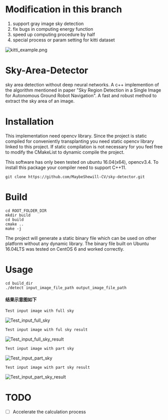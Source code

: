 # Modification in this branch
1. support gray image sky detection
2. fix bugs in computing energy function
3. speed up computing procedure by half
4. special process or param setting for kitti dataset

![kitti_example.png](https://github.com/hunterlew/sky-detector/blob/master/kitti_example.png)

# Sky-Area-Detector
sky area detection without deep neural networks.
A c++ implemention of the algorithm mentioned in paper 
"Sky Region Detection in a Single Image for Autonomous Ground
Robot Navigation". A fast and robust method to extract the 
sky area of an image.
  
# Installation
This implementation need opencv library. Since the project is 
static compiled for conveniently transplanting you need static
opencv library linked to this project. If static compilation is
not necessary for you feel free to modify the CMakeList to dynamic
compile the project.

This software has only been tested on ubuntu 16.04(x64), opencv3.4. 
To install this package your compiler need to support C++11. 

```
git clone https://github.com/MaybeShewill-CV/sky-detector.git
```

# Build

```
cd ROOT_FOLDER_DIR
mkdir build
cd build
cmake ..
make -j
```

The project will generate a static binary file which can be used
on other platform without any dynamic library. The binary file 
built on Ubuntu 16.04LTS was tested on CentOS 6 and worked 
correctly.

# Usage

```
cd build_dir
./detect input_image_file_path output_image_file_path
```

#### 结果示意图如下

`Test input image with full sky`

![Test_input_full_sky](/data/full_sky.png)

`Test input image with ful sky result`

![Test_input_full_sky_result](/data/ret_mask.jpg)

`Test input image with part sky`

![Test_input_part_sky](/data/partial_sky.png)

`Test input image with part sky result`

![Test_input_part_sky_result](/data/ret2.jpg)

# TODO
- [ ] Accelerate the calculation process
